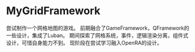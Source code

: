 # MyGridFramework
尝试制作一个网格地图的游戏。
前期融合了GameFramework，QFramework的一些设计，集成了Luban。
期间探索了网格系统，事件，逻辑渲染分离，组件式设计，可惜自身能力不到。
现阶段在尝试学习融入OpenRA的设计。
